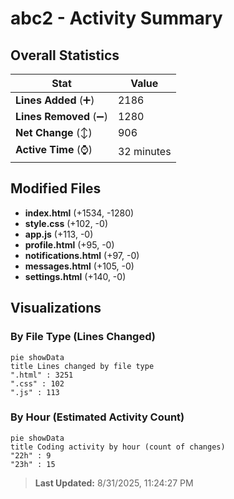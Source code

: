 # abc2 - Activity Summary 

## Overall Statistics

| Stat                   | Value                                                             |
| ---------------------- | ----------------------------------------------------------------- |
| **Lines Added** (➕)   | 2186                                          |
| **Lines Removed** (➖) | 1280                                        |
| **Net Change** (↕)    | 906                |
| **Active Time** (⌚)   | 32 minutes |


## Modified Files
- **index.html** (+1534, -1280)
- **style.css** (+102, -0)
- **app.js** (+113, -0)
- **profile.html** (+95, -0)
- **notifications.html** (+97, -0)
- **messages.html** (+105, -0)
- **settings.html** (+140, -0)

## Visualizations

### By File Type (Lines Changed)

```mermaid
pie showData
title Lines changed by file type
".html" : 3251
".css" : 102
".js" : 113
```

### By Hour (Estimated Activity Count)

```mermaid
pie showData
title Coding activity by hour (count of changes)
"22h" : 9
"23h" : 15
```


> **Last Updated:** 8/31/2025, 11:24:27 PM